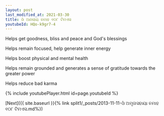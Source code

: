 ```yaml
---
layout: post
last_modified_at: 2021-03-30
title: ଓଁ ଅଣଲାୟ ନମାହ ୧୦୮ ଟିମଏସ
youtubeId: HQo-k9gr7-4
---
```

 
 
Helps get goodness, bliss and peace and God's blessings
 
Helps remain focused, help generate inner energy 
 
Helps boost physical and mental health 
 
Helps remain grounded and generates a sense of gratitude towards the greater power 
 
Helps reduce bad karma
 
 
 
 


{% include youtubePlayer.html id=page.youtubeId %}
 
[Next]({{ site.baseurl }}{% link  split1/_posts/2013-11-11-ଓଁ ଅମୃତାସହାୟା ନମାହ ୧୦୮ ଟିମଏସ.md%})
 
